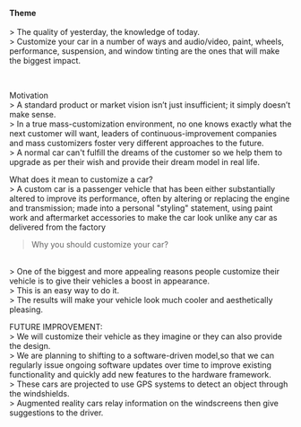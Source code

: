 **Theme**
<br>    
    > The quality of yesterday, the knowledge of today.<br>
	> Customize your car in a number of ways and audio/video, paint, wheels, performance, suspension, and window tinting are the ones that will make the biggest impact.

<br>

Motivation
<br>
    > A standard product or market vision isn’t just insufficient; it simply doesn’t make sense.<br>
	> In a true mass-customization environment, no one knows exactly what the next customer will want, leaders of continuous-improvement companies and mass customizers foster very different approaches to the future.<br> 
	> A normal car can't fulfill the dreams of the customer so we help them to upgrade as per their wish and provide their dream model in real life.
<br>

What does it mean to customize a car?
<br>
    > A custom car is a passenger vehicle that has been either substantially altered to improve its performance, often by altering or replacing the engine and transmission; made into a personal "styling" statement, using paint work and aftermarket accessories to make the car look unlike any car as delivered from the factory
<br>
> Why you should customize your car?
<br>
    > One of the biggest and more appealing reasons people customize their vehicle is to give their vehicles a boost in appearance.<br>
    > This is an easy way to do it.<br>
    > The results will make your vehicle look much cooler and aesthetically pleasing.
<br>

FUTURE IMPROVEMENT:
<br>
    > We will customize their vehicle as they imagine or they can also provide the design.<br>
	> We are planning to shifting to a software-driven model,so that we can regularly issue ongoing software updates over time to improve existing functionality and quickly add new features to the hardware framework.<br>
	> These cars are projected to use GPS systems to detect an object through the windshields.<br> 
	> Augmented reality cars relay information on the windscreens then give suggestions to the driver.

